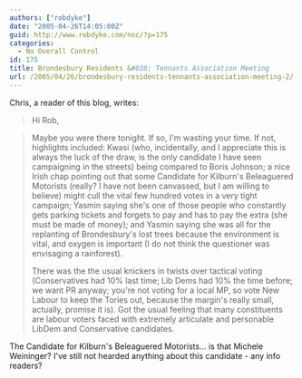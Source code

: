 ```yaml
---
authors: ["robdyke"]
date: "2005-04-26T14:05:00Z"
guid: http://www.robdyke.com/noc/?p=175
categories:
  - No Overall Control
id: 175
title: Brondesbury Residents &#038; Tennants Association Meeting
url: /2005/04/26/brondesbury-residents-tennants-association-meeting-2/
---
```

Chris, a reader of this blog, writes:

> Hi Rob,
  
> Maybe you were there tonight. If so, I'm wasting your time. If not, highlights included: Kwasi (who, incidentally, and I appreciate this is always the luck of the draw, is the only candidate I have seen campaigning in the streets) being compared to Boris Johnson; a nice Irish chap pointing out that some Candidate for Kilburn's Beleaguered Motorists (really? I have not been canvassed, but I am willing to believe) might cull the vital few hundred votes in a very tight campaign; Yasmin saying she's one of those people who constantly gets parking tickets and forgets to pay and has to pay the extra (she must be made of money); and Yasmin saying she was all for the replanting of Brondesbury's lost trees because the environment is vital, and oxygen is important (I do not think the questioner was envisaging a rainforest).
> 
> There was the the usual knickers in twists over tactical voting (Conservatives had 10% last time; Lib Dems had 10% the time before; we want PR anyway; you're not voting for a local MP, so vote New Labour to keep the Tories out, because the margin's really small, actually, promise it is). Got the usual feeling that many constituents are labour voters faced with extremely articulate and personable LibDem and Conservative candidates.

The Candidate for Kilburn's Beleaguered Motorists... is that Michele Weininger? I've still not hearded anything about this candidate - any info readers?